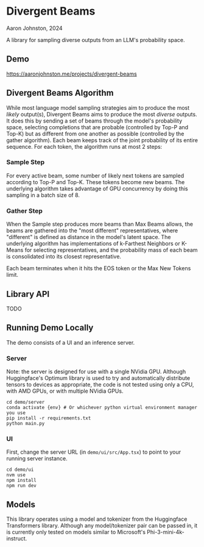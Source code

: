 # Divergent Beams

Aaron Johnston, 2024

A library for sampling diverse outputs from an LLM's probability space.

## Demo

https://aaronjohnston.me/projects/divergent-beams

## Divergent Beams Algorithm

While most language model sampling strategies aim to produce the most
_likely_ output(s), Divergent Beams aims to produce the most
_diverse_ outputs. It does this by sending a set of beams
through the model's probability space, selecting completions that
are probable (controlled by Top-P and Top-K) but as different from
one another as possible (controlled by the gather algorithm). Each
beam keeps track of the joint probability of its entire sequence.
For each token, the algorithm runs at most 2 steps:

### Sample Step

For every active beam, some number of likely next tokens are sampled
according to Top-P and Top-K. These tokens become new beams. The
underlying algorithm takes advantage of GPU concurrency by doing
this sampling in a batch size of 8.

### Gather Step

When the Sample step produces more beams than Max Beams allows, the
beams are gathered into the "most different" representatives, where
"different" is defined as distance in the model's latent space. The
underlying algorithm has implementations of k-Farthest Neighbors or
K-Means for selecting representatives, and the probability mass of
each beam is consolidated into its closest representative.

Each beam terminates when it hits the EOS token or the Max New
Tokens limit.

## Library API

TODO

## Running Demo Locally

The demo consists of a UI and an inference server.

### Server

Note: the server is designed for use with a single NVidia GPU. Although Huggingface's Optimum library is
used to try and automatically distribute tensors to devices as appropriate, the code is not tested using only
a CPU, with AMD GPUs, or with multiple NVidia GPUs.

```
cd demo/server
conda activate {env} # Or whichever python virtual environment manager you use
pip install -r requirements.txt
python main.py
```

### UI

First, change the server URL (in `demo/ui/src/App.tsx`) to point to your running server instance.

```
cd demo/ui
nvm use
npm install
npm run dev
```

## Models

This library operates using a model and tokenizer from the Huggingface Transformers library. Although any model/tokenizer pair can be passed in, it is currently only tested on models similar to Microsoft's Phi-3-mini-4k-instruct.
